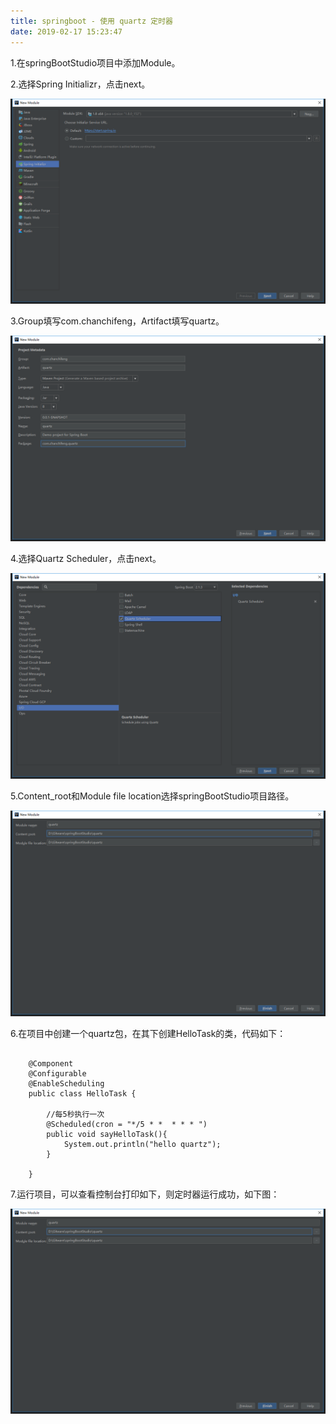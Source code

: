 ```yaml
---
title: springboot - 使用 quartz 定时器
date: 2019-02-17 15:23:47
---
```


1.在springBootStudio项目中添加Module。

2.选择Spring Initializr，点击next。

![](springboot-quartz/1.png)

3.Group填写com.chanchifeng，Artifact填写quartz。

![](springboot-quartz/2.png)

4.选择Quartz Scheduler，点击next。

![](springboot-quartz/3.png)

5.Content_root和Module file location选择springBootStudio项目路径。

![](springboot-quartz/4.png)

6.在项目中创建一个quartz包，在其下创建HelloTask的类，代码如下：

```

	@Component
	@Configurable
	@EnableScheduling
	public class HelloTask {
	
	    //每5秒执行一次
	    @Scheduled(cron = "*/5 * *  * * * ")
	    public void sayHelloTask(){
	        System.out.println("hello quartz");
	    }
	
	}

```

7.运行项目，可以查看控制台打印如下，则定时器运行成功，如下图：

![](springboot-quartz/4.png)